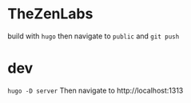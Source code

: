 # TheZenLabs
build with `hugo`
then navigate to `public` and `git push`

# dev
`hugo -D server`
Then navigate to http://localhost:1313
